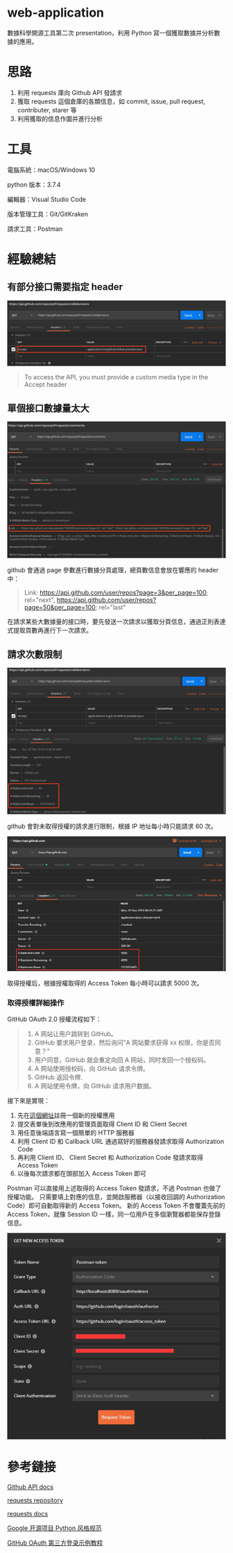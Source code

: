 # web-application

數據科學開源工具第二次 presentation，利用 Python 寫一個獲取數據并分析數據的應用。

# 思路

1. 利用 requests 庫向 Github API 發請求
2. 獲取 requests 這個倉庫的各類信息，如 commit, issue, pull request, contributer, starer 等
3. 利用獲取的信息作圖并進行分析

# 工具

電腦系統：macOS/Windows 10

python 版本：3.7.4

編輯器：Visual Studio Code

版本管理工具：Git/GitKraken

請求工具：Postman

# 經驗總結

## 有部分接口需要指定 header

![require-header.jpg](material/require-header.jpg)

> To access the API, you must provide a custom media type in the Accept header

## 單個接口數據量太大

![pagination.jpg](material/pagination.jpg)

github 會通過 page 參數進行數據分頁處理，總頁數信息會放在響應的 header 中：

> Link: <https://api.github.com/user/repos?page=3&per_page=100>; rel="next",
>   <https://api.github.com/user/repos?page=50&per_page=100>; rel="last"

在請求某些大數據量的接口時，要先發送一次請求以獲取分頁信息，通過正則表達式提取頁數再進行下一次請求。

## 請求次數限制

![unauthenticated-request.jpg](material/unauthenticated-request.jpg)

github 會對未取得授權的請求進行限制，根據 IP 地址每小時只能請求 60 次。

![authenticated-request.jpg](material/authenticated-request.jpg)

取得授權后，根據授權取得的 Access Token 每小時可以請求 5000 次。

### 取得授權詳細操作

GitHub OAuth 2.0 授權流程如下：

> 1. A 网站让用户跳转到 GitHub。
> 2. GitHub 要求用户登录，然后询问"A 网站要求获得 xx 权限，你是否同意？"
> 3. 用户同意，GitHub 就会重定向回 A 网站，同时发回一个授权码。
> 4. A 网站使用授权码，向 GitHub 请求令牌。
> 5. GitHub 返回令牌.
> 6. A 网站使用令牌，向 GitHub 请求用户数据。

接下來是實現：

1. 先在[這個網址](https://github.com/settings/applications/new)註冊一個新的授權應用
2. 提交表單後到改應用的管理頁面取得 Client ID 和 Client Secret
3. 用任意後端語言寫一個簡單的 HTTP 服務器
4. 利用 Client ID 和 Callback URL 通過寫好的服務器發請求取得 Authorization Code
5. 再利用 Client ID、 Client Secret 和 Authorization Code 發請求取得 Access Token
6. 以後每次請求都在頭部加入 Access Token 即可

Postman 可以直接用上述取得的 Access Token 發請求，不過 Postman 也做了授權功能。
只需要填上對應的信息，並開啟服務器（以接收回調的 Authorization Code）即可自動取得新的 Access Token。
新的 Access Token 不會覆蓋先前的 Access Token，就像 Session ID 一樣，同一位用戶在多個瀏覽器都能保存登錄信息。

![postman-authenticate.jpg](material/postman-authenticate.jpg)

# 參考鏈接

[Github API docs](https://developer.github.com/v3/)

[requests repository](https://github.com/psf/requests)

[requests docs](https://requests.readthedocs.io)

[Google 开源项目 Python 风格规范](https://zh-google-styleguide.readthedocs.io/en/latest/google-python-styleguide/python_style_rules)

[GitHub OAuth 第三方登录示例教程](http://www.ruanyifeng.com/blog/2019/04/github-oauth.html)